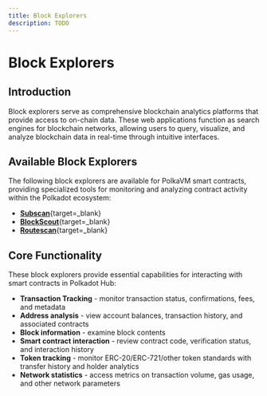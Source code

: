 ```yaml
---
title: Block Explorers
description: TODO
---
```


# Block Explorers

## Introduction

Block explorers serve as comprehensive blockchain analytics platforms that provide access to on-chain data. These web applications function as search engines for blockchain networks, allowing users to query, visualize, and analyze blockchain data in real-time through intuitive interfaces.

## Available Block Explorers

The following block explorers are available for PolkaVM smart contracts, providing specialized tools for monitoring and analyzing contract activity within the Polkadot ecosystem:

- [**Subscan**](https://assethub-westend.subscan.io/){target=\_blank}
- [**BlockScout**](https://blockscout-asset-hub.parity-chains-scw.parity.io/){target=\_blank}
- [**Routescan**](https://420420421.testnet.routescan.io/){target=\_blank}

## Core Functionality

These block explorers provide essential capabilities for interacting with smart contracts in Polkadot Hub:

- **Transaction Tracking** - monitor transaction status, confirmations, fees, and metadata
- **Address analysis** - view account balances, transaction history, and associated contracts
- **Block information** - examine block contents
- **Smart contract interaction** - review contract code, verification status, and interaction history
- **Token tracking** - monitor ERC-20/ERC-721/other token standards with transfer history and holder analytics
- **Network statistics** - access metrics on transaction volume, gas usage, and other network parameters
